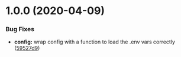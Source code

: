 # 1.0.0 (2020-04-09)


### Bug Fixes

* **config:** wrap config with a function to load the .env vars correctly ([59527d9](https://github.com/copa-ch/copa-backend/commit/59527d9b640168ab058e703b59db45c798483d1b))
